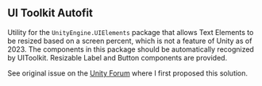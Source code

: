 ## UI Toolkit Autofit 
Utility for the `UnityEngine.UIElements` package that allows Text Elements to be resized based on a screen percent, which is 
not a feature of Unity as of 2023. The components in this package should 
be automatically recognized by UIToolkit. Resizable Label and Button components are provided.

See original issue on the [Unity Forum](https://forum.unity.com/threads/button-text-size-in-doesnt-work.1037551/#post-8865495)
where I first proposed this solution.
